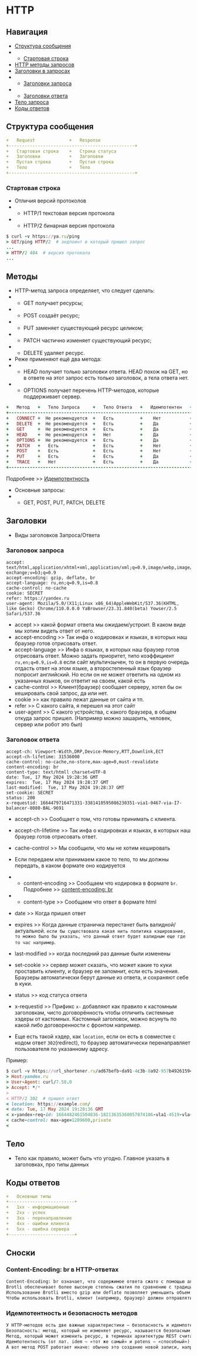 # HTTP

## Навигация

- [Структура сообщения](#структура-сообщения)
- - [Стартовая строка](#стартовая-строка)
- [HTTP методы запросов](#методы)
- [Заголовки в запросах](#заголовки)
- - [Заголовки запроса](#заголовок-запроса)
- - [Заголовки ответа](#заголовок-ответа)
- [Тело запроса](#тело)
- [Коды ответов](#коды-ответов)

## Структура сообщения

```yml
+   Request             +   Response
+------------------------------------------------+
+   Стартовая строка    +   Строка статуса
+   Заголовки           +   Заголовки
+   Пустая строка       +   Пустая строка
+   Тело                +   Тело
+------------------------------------------------+
```

### Стартовая строка

- Отличия версий протоколов
- - HTTP/1 текстовая версия протокола
- - HTTP/2 бинарная версия протокола

```ruby
$ curl -v https://ya.ru/ping  
> GET/ping HTTP/2  # эндпоинт в который пришел запрос
...
> HTTP/2 404  # версия протокола
...
```

## Методы

- HTTP-метод запроса определяет, что следует сделать:
- - GET получает ресурсы;
- - POST создаёт ресурс;
- - PUT заменяет существующий ресурс целиком;
- - PATCH частично изменяет существующий ресурс;
- - DELETE удаляет ресурс.
- Реже применяют ещё два метода:
- - HEAD получает только заголовки ответа. HEAD похож на GET, но в ответе на этот запрос есть только заголовок, а тела ответа нет.
- - OPTIONS получает перечень HTTP-методов, которые поддерживает сервер.

```ruby
+   Метод   +   Тело Запроса     +   Тело Ответа   +   Идемпотентен   +   Read-only
+---------------------------------------------------------------------------------------+
+   CONNECT +  Не рекомендуется  +   Есть          +    Нет           +     Нет
+   DELETE  +  Не рекомендуется  +   Есть          +    Да            +     Нет
+   GET     +  Не рекомендуется  +   Есть          +    Да            +     Да
+   HEAD    +  Не рекомендуется  +   Нет           +    Да            +     Да
+   OPTIONS +  Не рекомендуется  +   Есть          +    Да            +     Да
+   PATCH   +   Есть             +   Есть          +    Нет           +     Нет
+   POST    +   Есть             +   Есть          +    Нет           +     Нет
+   PUT     +   Есть             +   Есть          +    Да            +     Нет
+   TRACE   +   Нет              +   Есть          +    Да            +     Да
+---------------------------------------------------------------------------------------+
```

Подробнее >> [Идемпотентность](#идемпотентность-и-безопасность-методов)

- Основные запросы:
- - GET, POST, PUT, PATCH, DELETE

## Заголовки

- Виды заголовков Запроса/Ответа

### Заголовок запроса

```http
accept: text/html,application/xhtml+xml,application/xml;q=0.9,image/webp,image/apng,*/*;q=0.8,application/signed-exchange;v=b3;q=0.9
accept-encoding: gzip, deflate, br
accept-language: ru,en;q=0.9,is=0.8
cache-control: no-cache
cookie: SECRET
refer: https://yandex.ru
user-agent: Mozila/5.0/(X11;Linux x86_64)AppleWebKit/537.36(KHTML, like Gecko) Chrome/110.0.0.0 YaBrowser/23.31.840(beta) Yowser/2.5 Safari/537.36
```

- accept >> какой формат ответа мы ожидаем/устроит. В каком виде мы хотим видеть ответ от него.
- accept-encoding >> Так инфа о кодировках и языках, в которых наш браузер готов отрисовать ответ.
- accept-language >> Инфа о языках, в которых наш браузер готов отрисовать ответ. Можно задать приоритет, типо коэффициент ```ru,en;q=0.9,is=0.8``` если сайт мультичзычен, то он в первую очередь отдасть ответ на этом языке, а второстепенный язык браузер попросит английский. Но если он не может ответить на одном из указанных языков, он ответит на своем, какой есть
- cache-control >> Клиент(браузер) сообщает серверу, хотел бы он кешировать свой запрос, да или нет.
- cookie >> как правило лежат данные от сайта и тп.
- refer >> С какого сайта, я перешел на этот сайт
- user-agent >> C какого устройства, с какого браузера, в общем откуда запрос пришел. (Например можно зашарить, человек, сервер или робот это был)

### Заголовок ответа

```http
accept-ch: Viewport-Width,DRP,Device-Memory,RTT,Downlink,ECT
accept-ch-lifetime: 31536000
cache-control: no-cache,no-store,max-age=0,must-revalidate
content-encoding: br
content-type: text/htmll charset=UTF-8
date: Tue, 17 May 2024 19:28:36 GMT
expires:  Tue, 17 May 2024 19:28:37 GMT
last-modified:  Tue, 17 May 2024 19:28:37 GMT
set-cookie: SECRET
status: 200
x-requestid: 1664479716471331-3381410595086230351-via1-0467-via-I7-balancer-8080-BAL-9691
```

- accept-ch >> Сообщает о том, что готовы принимать с клиента.
- accept-ch-lifetime >> Так инфа о кодировках и языках, в которых наш браузер готов отрисовать ответ.
- cache-control >> Мы сообщили, что мы не хотим кешировать
- Если передаем или принимаем какое то тело, то мы должны передать, в каком формате оно кодируется
- - content-encoding >> Сообщаем что кодировка в формате ```br```. Подробнее >> [content-encoding: br](#content-encoding-br-в-http-ответах)
- - content-type >> Сообщаем что ответ в формате html
- date >> Когда пришел ответ
- expires >> Когда данные страничка перестанет быть валидной/актуальной.  ```если бы существовала какая нить политика кэширование, то можно было бы указать, что данный ответ будет валидным еще где то час например```.
- last-modified >> когда последний раз данные были изменены
- set-cookie >> сервер может сказать, что может какие то куки проставить клиенту, и браузер ее запомнит, если есть значения. Браузеры автоматически берут данные из ответа, и сохраняют себе в куки.
- status >> код статуса ответа
- x-requestid >> Прификс ```x-``` добавляют как правило к кастомным заголовкам, чисто договорённость чтобы отличить системные хэдеры от кастомных. Кастомный заголовок, можно всунуть по какой либо договоренности с фронтом например.

- Еще есть такой хэдер, как ```location```, если он есть в совместке с кодом ответ ```302```(redirect), то браузер автоматически перенаправляет пользователя по указанному адресу.

Пример:

```ruby
$ curl -v https://url_shortener.ru/ad67befb-da91-4c3b-8a92-957b49261594  
> Host:yandex.ru
> User-Agent: curl/7.58.0
> Accept: */*
>
< HTTP/2 302  # пришел ответ
< location: https://example.com/
< date: Tue, 17 May 2024 19:28:36 GMT
< x-yandex-req-id: 1664482461504836-18213635360057874106-vla1-4519-vla-l7-balancer-8080-BAL-9698
< cache-control: max-age=1209600,private
<
```

## Тело

- Тело как правило, может быть что угодно. Главное указать в заголовках, про типы данных

## Коды ответов

```yml
+   Основные типы
+-------------------------+
+   1xx - информационные
+   2xx - успех
+   3xx - перенаправление
+   4xx - ошибки клиента
+   5xx - ошибка сервера
+-------------------------+
```

## Сноски

### Content-Encoding: br в HTTP-ответах

```html
Content-Encoding: br означает, что содержимое ответа сжато с помощью алгоритма сжатия Brotli. Brotli - это современный алгоритм сжатия, специально разработанный для эффективного сжатия контента в HTTP-трафике. Он был определен в RFC 7932 и поддерживается всеми современными браузерами.
Brotli обеспечивает более высокую степень сжатия по сравнению с традиционными алгоритмами, такими как gzip и deflate. Например, Brotli может сжимать JavaScript-файлы на 14% меньше, чем gzip, HTML-файлы - на 21% меньше, а CSS-файлы - на 17% меньше.
Использование Brotli вместо gzip или deflate позволяет уменьшить объем передаваемых данных, что ведет к более быстрой загрузке страниц и снижению расходов на CDN. Поэтому многие современные веб-сайты и сервисы стараются использовать Brotli для сжатия своего контента.
Чтобы использовать Brotli, клиент (например, браузер) должен отправлять в заголовке Accept-Encoding значение "br", а сервер должен поддерживать Brotli и возвращать ответ с заголовком Content-Encoding: br
```

### Идемпотентность и безопасность методов

```html
У HTTP-методов есть две важные характеристики — безопасность и идемпотентность. 
Безопасность: метод, который не изменяет ресурс, называется безопасным. Например, если в качестве ресурса рассматривать никнеймы пользователей, то сколько ни отправляй GET-запрос на получение никнейма конкретного пользователя — к изменению никнейма это не приведёт. Метод GET — безопасный.
Метод, который может изменить ресурс, в терминах архитектуры REST считается небезопасным. Такими методами могут быть PUT, PATCH, DELETE или POST.
Идемпотентность (от лат. idem — «тот же самый» и potens — «способный») — это свойство, заключающееся в том, что многократное выполнение этого метода по результату равно однократному. То есть, выполняя один и тот же запрос много-много раз, мы всегда будем получать один и тот же результат. Даже если сто раз отправить GET-запрос на получение никнейма конкретного пользователя, ответ не изменится; он будет таким же, как если бы его отправили всего лишь один раз. Метод GET — идемпотентный.
А вот метод POST работает иначе: обычно это создание новой записи, например добавление никнейма, независимо от того, есть уже аналогичный никнейм или нет. Если десять раз послать один и тот же POST-запрос, то будет добавлено десять идентичных никнеймов. Метод POST — неидемпотентный.
```
